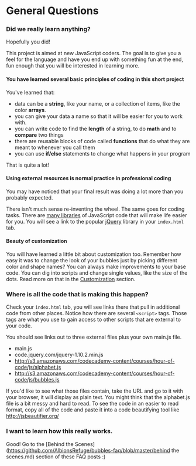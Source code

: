 General Questions
===

### Did we really learn anything?

Hopefully you did!  

This project is aimed at new JavaScript coders. The goal is to give you a feel for the language and have you end up with something fun at the end, fun enough that you will be interested in learning more. 

#### You have learned several basic principles of coding in this short project

You've learned that:

- data can be a **string**, like your name, or a collection of items, like the color **arrays**. 
- you can give your data a name so that it will be easier for you to work with.
- you can write code to find the **length** of a string, to do **math** and to **compare** two things
- there are reusable blocks of code called **functions** that do what they are meant to whenever you call them
- you can use **if/else** statements to change what happens in your program

That is quite a lot!
 
#### Using external resources is normal practice in professional coding 

You may have noticed that your final result was doing a lot more than you probably expected. 

There isn't much sense re-inventing the wheel. The same goes for coding tasks. There are [many  libraries](http://en.wikipedia.org/wiki/List_of_JavaScript_libraries) of JavaScript code that will make life easier for you. You will see a link to the popular [jQuery](http://en.wikipedia.org/wiki/JQuery) library in your `index.html` tab.

#### Beauty of customization

You will have learned a little bit about customization too. Remember how easy it was to change the look of your bubbles just by picking different color and shape names? You can always make improvements to your base code. You can dig into scripts and change single values, like the size of the dots. Read more on that in the [Customization](https://github.com/AlbionsRefuge/bubbles-faq/blob/master/customization.md) section.

### Where is all the code that is making this happen?

Check your `index.html` tab, you will see links there that pull in additional code from other places. Notice how there are several `<script>` tags. Those tags are what you use to gain access to other scripts that are external to your code.

You should see links out to three external files plus your own main.js file.

- main.js
- code.jquery.com/jquery-1.10.2.min.js
- http://s3.amazonaws.com/codecademy-content/courses/hour-of-code/js/alphabet.js
- http://s3.amazonaws.com/codecademy-content/courses/hour-of-code/js/bubbles.js

If you'd like to see what those files contain, take the URL and go to it with your browser, it will display as plain text. You might think that the alphabet.js file is a bit messy and hard to read. To see the code in an easier to read format, copy all of the code and paste it into a code beautifying tool like http://jsbeautifier.org/

### I want to learn how this really works.

Good!  Go to the [Behind the Scenes](https://github.com/AlbionsRefuge/bubbles-faq/blob/master/behind the scenes.md)  section of these FAQ posts :)
